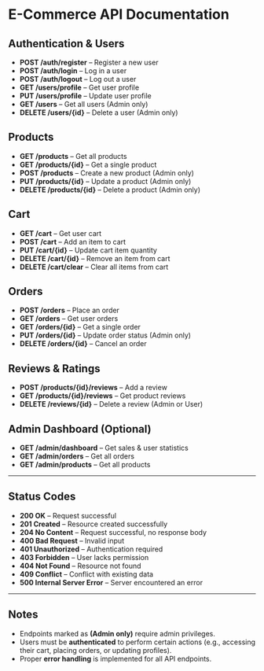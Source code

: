 # E-Commerce API Documentation

## Authentication & Users

- **POST /auth/register** – Register a new user
- **POST /auth/login** – Log in a user
- **POST /auth/logout** – Log out a user
- **GET /users/profile** – Get user profile
- **PUT /users/profile** – Update user profile
- **GET /users** – Get all users (Admin only)
- **DELETE /users/{id}** – Delete a user (Admin only)

## Products

- **GET /products** – Get all products
- **GET /products/{id}** – Get a single product
- **POST /products** – Create a new product (Admin only)
- **PUT /products/{id}** – Update a product (Admin only)
- **DELETE /products/{id}** – Delete a product (Admin only)



## Cart

- **GET /cart** – Get user cart
- **POST /cart** – Add an item to cart
- **PUT /cart/{id}** – Update cart item quantity
- **DELETE /cart/{id}** – Remove an item from cart
- **DELETE /cart/clear** – Clear all items from cart

## Orders

- **POST /orders** – Place an order
- **GET /orders** – Get user orders
- **GET /orders/{id}** – Get a single order
- **PUT /orders/{id}** – Update order status (Admin only)
- **DELETE /orders/{id}** – Cancel an order

## Reviews & Ratings

- **POST /products/{id}/reviews** – Add a review
- **GET /products/{id}/reviews** – Get product reviews
- **DELETE /reviews/{id}** – Delete a review (Admin or User)

## Admin Dashboard (Optional)

- **GET /admin/dashboard** – Get sales & user statistics
- **GET /admin/orders** – Get all orders
- **GET /admin/products** – Get all products

---

## Status Codes

- **200 OK** – Request successful
- **201 Created** – Resource created successfully
- **204 No Content** – Request successful, no response body
- **400 Bad Request** – Invalid input
- **401 Unauthorized** – Authentication required
- **403 Forbidden** – User lacks permission
- **404 Not Found** – Resource not found
- **409 Conflict** – Conflict with existing data
- **500 Internal Server Error** – Server encountered an error

---

## Notes

- Endpoints marked as **(Admin only)** require admin privileges.
- Users must be **authenticated** to perform certain actions (e.g., accessing their cart, placing orders, or updating profiles).
- Proper **error handling** is implemented for all API endpoints.
